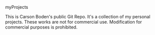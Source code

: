 myProjects

This is Carson Boden's public Git Repo.
It's a collection of my personal projects.
These works are not for commercial use.
Modification for commercial purposes is prohibited.
